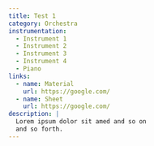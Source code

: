```yaml
---
title: Test 1
category: Orchestra
instrumentation:
  - Instrument 1
  - Instrument 2
  - Instrument 3
  - Instrument 4
  - Piano
links:
  - name: Material
    url: https://google.com/
  - name: Sheet
    url: https://google.com/
description: |
  Lorem ipsum dolor sit amed and so on
  and so forth.
---
```


